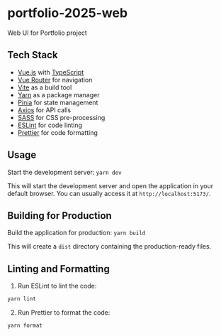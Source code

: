 # portfolio-2025-web

Web UI for Portfolio project

## Tech Stack

- [Vue.js](https://vuejs.org/) with [TypeScript](https://www.typescriptlang.org/)
- [Vue Router](https://router.vuejs.org/) for navigation
- [Vite](https://vitejs.dev/) as a build tool
- [Yarn](https://yarnpkg.com/) as a package manager
- [Pinia](https://pinia.vuejs.org/) for state management
- [Axios](https://axios-http.com/) for API calls
- [SASS](https://sass-lang.com/) for CSS pre-processing
- [ESLint](https://eslint.org/) for code linting
- [Prettier](https://prettier.io/) for code formatting


## Usage

Start the development server: ``yarn dev``  
  
This will start the development server and open the application in your default browser.  You can usually access it at `http://localhost:5173/`.


## Building for Production

Build the application for production: ``yarn build``  
  
This will create a `dist` directory containing the production-ready files.


## Linting and Formatting

1.  Run ESLint to lint the code:
   ```bash
   yarn lint
   ```

2.  Run Prettier to format the code:
   ```bash
   yarn format
   ```